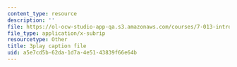 ```yaml
---
content_type: resource
description: ''
file: https://ol-ocw-studio-app-qa.s3.amazonaws.com/courses/7-013-introductory-biology-spring-2013/a5e7cd5b62da1d7a4e5143839f66e64b_BK1afo-GMag.srt
file_type: application/x-subrip
resourcetype: Other
title: 3play caption file
uid: a5e7cd5b-62da-1d7a-4e51-43839f66e64b
---
```

